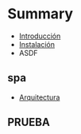 # Summary

* [Introducción](README.md)
* [Instalación](instalacion.md)
* ASDF

## spa

* [Arquitectura](spa/arquitectura.md)

## PRUEBA

